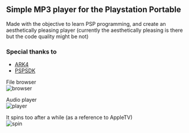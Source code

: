 ## Simple MP3 player for the Playstation Portable
Made with the objective to learn PSP programming, and create an aesthetically pleasing player (currently the aesthetically pleasing is there but the code quality might be not)

### Special thanks to
- [ARK4](https://github.com/PSP-Archive/ARK-4)
- [PSPSDK](https://github.com/pspdev/pspsdk)

File browser<br>
![browser](https://github.com/user-attachments/assets/00c3576a-cfe1-42ad-9722-33975a3c2db2)

Audio player<br>
![player](https://github.com/user-attachments/assets/c806cd28-3c52-4a5e-b278-86f14c6d5c74)

It spins too after a while (as a reference to AppleTV)<br>
![spin](https://github.com/user-attachments/assets/6eb72bfd-9c54-4504-a3a5-ab0ebff272a0)
